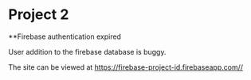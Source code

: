 # Project 2

**Firebase authentication expired

User addition to the firebase database is buggy.

The site can be viewed at <https://firebase-project-id.firebaseapp.com//>
